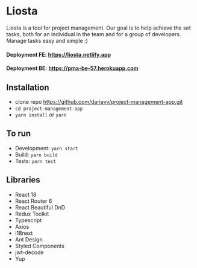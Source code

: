 # Liosta

Liosta is a tool for project management. Our goal is to help achieve the set tasks, both for an individual in the team and for a group of developers. Manage tasks easy and simple :)

#### Deployment FE: https://liosta.netlify.app

#### Deployment BE: https://pma-be-57.herokuapp.com

## Installation

- clone repo https://github.com/dariavv/project-management-app.git
- `cd project-management-app`
- `yarn install` or `yarn`

## To run

- Development: `yarn start`
- Build: `yarn build`
- Tests: `yarn test`

## Libraries

- React 18
- React Router 6
- React Beautiful DnD
- Redux Toolkit
- Typescript
- Axios
- i18next
- Ant Design
- Styled Components
- jwt-decode
- Yup
